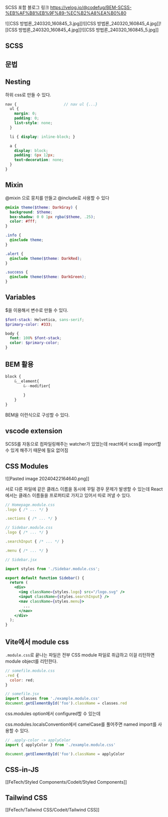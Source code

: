 SCSS 포함 블로그 링크
https://velog.io/@codefug/BEM-SCSS-%EB%AF%B8%EB%9F%89-%EC%B2%A8%EA%B0%80

![[CSS 방법론_240320_160845_3.jpg]]![[CSS 방법론_240320_160845_4.jpg]]![[CSS 방법론_240320_160845_4.jpg]]![[CSS 방법론_240320_160845_5.jpg]]

## SCSS

## 문법

## Nesting

하위 css로 만들 수 있다.

```scss
nav {                     // nav ul {...}
  ul {
    margin: 0;
    padding: 0;
    list-style: none;
  }

  li { display: inline-block; }

  a {
    display: block;
    padding: 6px 12px;
    text-decoration: none;
  }
}
```

## Mixin

@mixin 으로 뭉치를 만들고 @include로 사용할 수 있다

```scss
@mixin theme($theme: DarkGray) {
  background: $theme;
  box-shadow: 0 0 1px rgba($theme, .25);
  color: #fff;
}

.info {
  @include theme;
}

.alert {
  @include theme($theme: DarkRed);
}

.success {
  @include theme($theme: DarkGreen);
}
```

## Variables

$을 이용해서 변수로 만들 수 있다.

```scss
$font-stack: Helvetica, sans-serif;
$primary-color: #333;

body {
  font: 100% $font-stack;
  color: $primary-color;
}
```

## BEM 활용

```jsx
block {
	&__element{
		&--modifier{
		
		}
	}
}
```

BEM을 이런식으로 구성할 수 있다.

## vscode extension

SCSS를 자동으로 컴파일링해주는 watcher가 있었는데 react에서 scss를 import할 수 있게 해주기 때문에 필요 없어짐

## CSS Modules

![[Pasted image 20240422164640.png]]

서로 다른 파일에 같은 클래스 이름을 동시에 꾸밀 경우 문제가 발생할 수 있는데 React에서는 클래스 이름들을 프로퍼티로 가지고 있어서 따로 꺼낼 수 있다.

```jsx
// Homepage.module.css
.logo { /* ... */ }

.sections { /* ... */ }

// Sidebar.module.css
.logo { /* ... */ }

.searchInput { /* ... */ }

.menu { /* ... */ }

// Sidebar.jsx

import styles from './Sidebar.module.css';

export default function Sidebar() {
  return (
    <div>
      <img className={styles.logo} src="/logo.svg" />
      <input className={styles.searchInput} />
      <nav className={styles.menu}>
        ...
      </nav>
    </div>
  );
}
```

## Vite에서 module css

`.module.css`로 끝나는 파일은 전부 CSS module 파일로 취급하고 이걸 리턴하면 module object를 리턴한다.

```jsx
// somefile.module.css
.red {
  color: red;
}

// somefile.jsx
import classes from './example.module.css'
document.getElementById('foo').className = classes.red
```

css.modules option에서 configured할 수 있는데 

css.modules.localsConvention에서 camelCase를 풀어주면 named import를 사용할 수 있다.

```jsx
// .apply-color -> applyColor
import { applyColor } from './example.module.css'

document.getElementById('foo').className = applyColor
```

## CSS-in-JS

[[FeTech/Styled Components/Codeit/Styled Components]]

## Tailwind CSS

[[FeTech/Tailwind CSS/Codeit/Tailwind CSS]]

